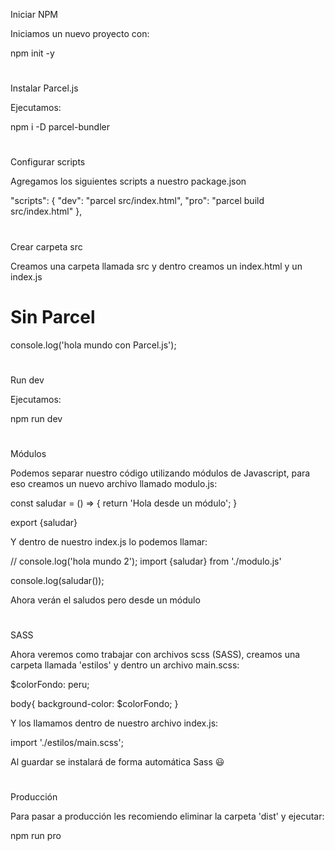  Iniciar NPM

Iniciamos un nuevo proyecto con:

npm init -y

#
Instalar Parcel.js

Ejecutamos:

npm i -D parcel-bundler

#
Configurar scripts

Agregamos los siguientes scripts a nuestro package.json

"scripts": {
  "dev": "parcel src/index.html",
  "pro": "parcel build src/index.html"
},

#
Crear carpeta src

Creamos una carpeta llamada src y dentro creamos un index.html y un index.js

<!DOCTYPE html>
<html lang="es">
<head>
  <meta charset="UTF-8">
  <meta name="viewport" content="width=device-width, initial-scale=1.0">
  <meta http-equiv="X-UA-Compatible" content="ie=edge">

  <title>Parcel</title>
</head>
<body>
  <h1>Sin Parcel</h1>

  <script src="./index.js"></script>
</body>
</html>

console.log('hola mundo con Parcel.js');

#
Run dev

Ejecutamos:

npm run dev

#
Módulos

Podemos separar nuestro código utilizando módulos de Javascript, para eso creamos un nuevo archivo llamado modulo.js:

const saludar = () => {
  return 'Hola desde un módulo';
}

export {saludar}

Y dentro de nuestro index.js lo podemos llamar:

// console.log('hola mundo 2');
import {saludar} from './modulo.js'

console.log(saludar());

Ahora verán el saludos pero desde un módulo
#
SASS

Ahora veremos como trabajar con archivos scss (SASS), creamos una carpeta llamada 'estilos' y dentro un archivo main.scss:

$colorFondo: peru;

body{
  background-color: $colorFondo;
}

Y los llamamos dentro de nuestro archivo index.js:

import './estilos/main.scss';

Al guardar se instalará de forma automática Sass 😃
#
Producción

Para pasar a producción les recomiendo eliminar la carpeta 'dist' y ejecutar:

npm run pro

